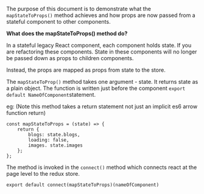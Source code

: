 The purpose of this document is to demonstrate what the ```mapStateToProps()``` method achieves and how props are now passed from a stateful component to other components.


__What does the mapStateToProps() method do?__

In a stateful legacy React component, each component holds state. If you are refactoring these components. State in these components will no longer be passed down as props to children components.

Instead, the props are mapped as props from state to the store.

The ```mapStateToProp()``` method takes one argument - state. It returns state as a plain object. The function is written just before the component ```export default NameOfComponent```statement. 

eg: (Note this method takes a return statement not just an implicit es6 arrow function return)

```
const mapStateToProps = (state) => {
	return {
		blogs: state.blogs,
        loading: false,
        images. state.images
	};
};
```

The method is invoked in the ```connect()``` method which connects react at the page level to the redux store.

```export default connect(mapStateToProps)(nameOfComponent)```